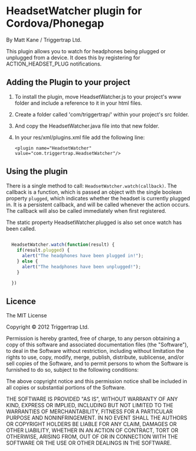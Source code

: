 # HeadsetWatcher plugin for Cordova/Phonegap #
By Matt Kane / Triggertrap Ltd. 

This plugin allows you to watch for headphones being plugged or unplugged from a device.
It does this by registering for ACTION_HEADSET_PLUG notifications.


## Adding the Plugin to your project ##

1. To install the plugin, move HeadsetWatcher.js to your project's www folder and include a reference to it in your html files.
2. Create a folder called 'com/triggertrap/' within your project's src folder.
3. And copy the HeadsetWatcher.java file into that new folder.
4. In your res/xml/plugins.xml file add the following line:

    `<plugin name="HeadsetWatcher" value="com.triggertrap.HeadsetWatcher"/>`

## Using the plugin ##

There is a single method to call: `HeadsetWatcher.watch(callback)`. 
The callback is a function, which is passed an object with the single boolean 
property `plugged`, which indicates whether the headset is currently plugged in. 
It is a persistent callback, and will be called whenever the action occurs.
The callback will also be called immediately when first registered.

The static property HeadsetWatcher.plugged is also set once watch has been called.

```javascript
 
  HeadsetWatcher.watch(function(result) {
    if(result.plugged) {
      alert("The headphones have been plugged in!");
    } else {
      alert("The headphones have been unplugged!");
    }

  })


```
	
## Licence ##

The MIT License

Copyright © 2012 Triggertrap Ltd.

Permission is hereby granted, free of charge, to any person obtaining a copy
of this software and associated documentation files (the "Software"), to deal
in the Software without restriction, including without limitation the rights
to use, copy, modify, merge, publish, distribute, sublicense, and/or sell
copies of the Software, and to permit persons to whom the Software is
furnished to do so, subject to the following conditions:

The above copyright notice and this permission notice shall be included in
all copies or substantial portions of the Software.

THE SOFTWARE IS PROVIDED "AS IS", WITHOUT WARRANTY OF ANY KIND, EXPRESS OR
IMPLIED, INCLUDING BUT NOT LIMITED TO THE WARRANTIES OF MERCHANTABILITY,
FITNESS FOR A PARTICULAR PURPOSE AND NONINFRINGEMENT. IN NO EVENT SHALL THE
AUTHORS OR COPYRIGHT HOLDERS BE LIABLE FOR ANY CLAIM, DAMAGES OR OTHER
LIABILITY, WHETHER IN AN ACTION OF CONTRACT, TORT OR OTHERWISE, ARISING FROM,
OUT OF OR IN CONNECTION WITH THE SOFTWARE OR THE USE OR OTHER DEALINGS IN
THE SOFTWARE.